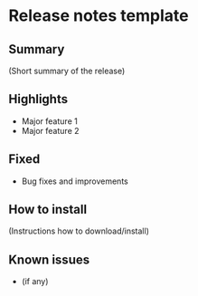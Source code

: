 # Release notes template

## Summary

(Short summary of the release)

## Highlights

- Major feature 1
- Major feature 2

## Fixed

- Bug fixes and improvements

## How to install

(Instructions how to download/install)

## Known issues

- (if any)

